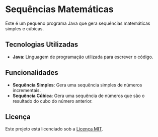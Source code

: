 # Sequências Matemáticas

Este é um pequeno programa Java que gera sequências matemáticas simples e cúbicas.

## Tecnologias Utilizadas

- **Java**: Linguagem de programação utilizada para escrever o código.

## Funcionalidades

- **Sequência Simples**: Gera uma sequência simples de números incrementais.
- **Sequência Cúbica**: Gera uma sequência de números que são o resultado do cubo do número anterior.

## Licença

Este projeto está licenciado sob a [Licença MIT](LICENSE).
